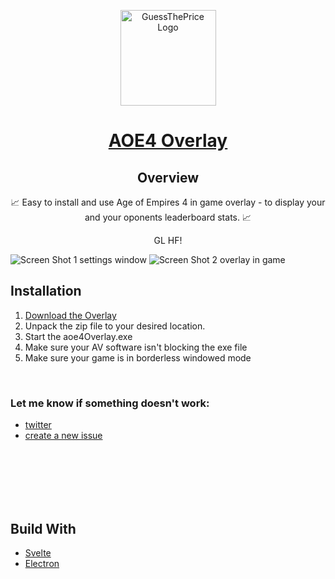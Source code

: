 <p align="center">
  <a target="_blank" rel="noopener noreferrer" href="https://github.com/KANAjetzt/aoe4Overlay/releases">
    <img alt="GuessThePrice Logo" src="https://res.cloudinary.com/kana/image/upload/v1641981419/icon_s5npqi.png" width="153" />
  </a>
</p>

<h1 align="center">
  <a target="_blank" rel="noopener noreferrer" href="https://github.com/KANAjetzt/aoe4Overlay/releases">AOE4 Overlay</a>
</h1>

<h2 align="center">Overview</h2>
<p align="center">📈 Easy to install and use Age of Empires 4 in game overlay - to display your and your oponents leaderboard stats.  📈 </p>
<p align="center">  GL HF! </p>

<img alt="Screen Shot 1 settings window" src="https://res.cloudinary.com/kana/image/upload/v1641982119/readme01_und5gl.png">
<img alt="Screen Shot 2 overlay in game" src="https://res.cloudinary.com/kana/image/upload/v1641982437/readme03_b6xtxv.png">

<h2>Installation</h2>
<ol>
  <li>  <a target="_blank" rel="noopener noreferrer" href="https://github.com/KANAjetzt/aoe4Overlay/releases">Download the Overlay</a>  </li>
  <li> Unpack the zip file to your desired location. </li>
  <li> Start the aoe4Overlay.exe </li>
  <li> Make sure your AV software isn't blocking the exe file </li>
  <li> Make sure your game is in borderless windowed mode </li>
</ol>

<br/>

<h3> Let me know if something doesn't work: </h3>
<ul>
  <li><a target="_blank" rel="noopener noreferrer" href="https://twitter.com/KANAjetzt">twitter</a></li>
  <li><a target="_blank" rel="noopener noreferrer" href="https://github.com/KANAjetzt/aoe4Overlay/issues">create a new issue</a></li>
</ul>

<br/>
<br/>
<br/>
<br/>
<br/>

<h2>Build With</h2>
<ul>
<li> <a target="_blank" rel="noopener noreferrer" href="https://github.com/sveltejs/svelte">Svelte</a></li>
<li> <a target="_blank" rel="noopener noreferrer" href="https://www.electronjs.org/">Electron</a></li>
</ul>
